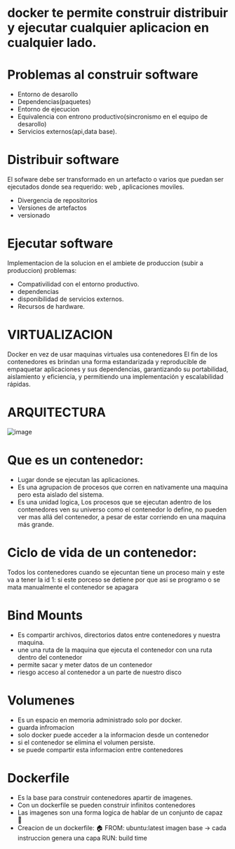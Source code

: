 # docker te permite construir distribuir y ejecutar cualquier aplicacion en cualquier lado.
# Problemas al construir software
- Entorno de desarollo 
- Dependencias(paquetes)
- Entorno de ejecucion
- Equivalencia con entrono productivo(sincronismo en el equipo de desarollo)
- Servicios externos(api,data base).
# Distribuir software
El sofware debe ser transformado en un artefacto o varios que puedan ser ejecutados donde sea requerido: web , aplicaciones moviles.
- Divergencia de repositorios
- Versiones de artefactos
- versionado
# Ejecutar software 
Implementacion de la solucion en el ambiete de produccion (subir a produccion) 
problemas:
- Compativilidad con el entorno productivo.
- dependencias
- disponibilidad de servicios externos.
- Recursos de hardware.
# VIRTUALIZACION
Docker en vez de usar maquinas virtuales usa contenedores
El fin de los contenedores es  brindan una forma estandarizada y reproducible de empaquetar aplicaciones y sus dependencias, garantizando su portabilidad, aislamiento y eficiencia, y permitiendo una implementación y escalabilidad rápidas.
# ARQUITECTURA
![image](https://github.com/molinajr11/docker/assets/105083946/dc34cbbd-0664-4a4c-9430-ef10a52b5c53)
# Que es un contenedor:
- Lugar donde se ejecutan las aplicaciones.
- Es una agrupacion de procesos que corren en nativamente una maquina pero esta aislado del sistema.
- Es una unidad logica,  Los procesos que se ejecutan adentro de los contenedores ven su universo como el contenedor lo define, no pueden ver mas allá del contenedor, a pesar de estar corriendo en una maquina más grande.
# Ciclo de vida de un contenedor:
Todos los contenedores cuando se ejecuntan tiene un proceso main y este va a tener la id 1: si este porceso se detiene por que asi se programo o se mata manualmente el contenedor se apagara 
# Bind Mounts
- Es compartir archivos, directorios datos entre contenedores y nuestra maquina.
- une una ruta de la maquina que ejecuta el contenedor con una ruta dentro del contenedor
- permite sacar y meter datos de un contenedor
- riesgo acceso al contenedor a un parte de nuestro disco
# Volumenes 
- Es un espacio en memoria administrado solo por docker.
- guarda infromacion
- solo docker puede acceder a la informacion desde un contenedor
- si el contenedor se elimina el volumen persiste.
- se puede compartir esta informacion entre contenedores
# Dockerfile
- Es la base para construir contenedores apartir de imagenes.
- Con un dockerfile se pueden construir infinitos contenedores
- Las imagenes son una forma logica de hablar de un conjunto de capaz 🔦
- Creacion de un dockerfile:
🏠 FROM: ubuntu:latest  imagen base
-> cada instruccion genera una capa
  RUN: build time     
